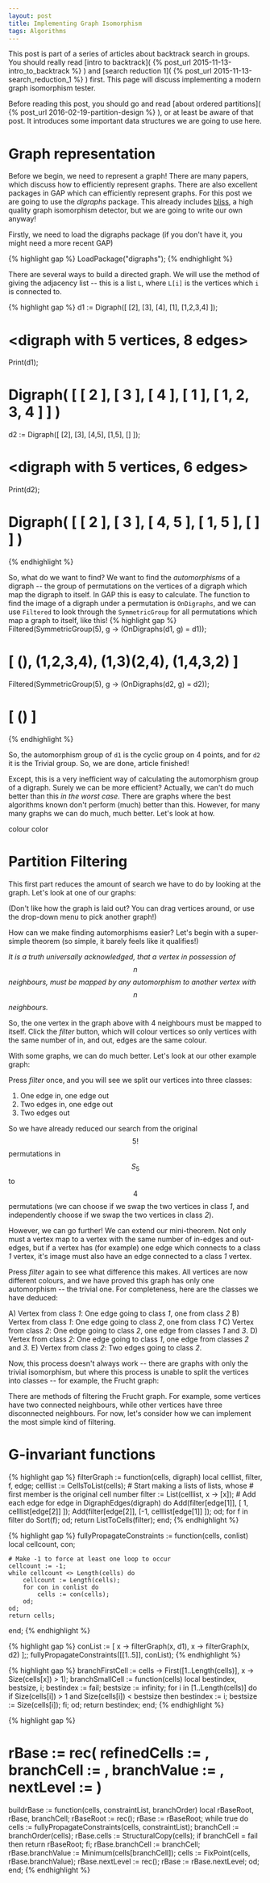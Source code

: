 ```yaml
---
layout: post
title: Implementing Graph Isomorphism
tags: Algorithms
---
```


This post is part of a series of articles about backtrack search in groups. You should really read [intro to backtrack]( {% post_url 2015-11-13-intro_to_backtrack %} ) and [search reduction 1]( {% post_url 2015-11-13-search_reduction_1 %} ) first. This page will discuss implementing a modern graph isomorphism tester. 

Before reading this post, you should go and read [about ordered partitions]( {% post_url 2016-02-19-partition-design %} ), or at least be aware of that post. It introduces some important data structures we are going to use here. 

Graph representation
====================

Before we begin, we need to represent a graph! There are many papers, which discuss how to efficiently represent graphs. There are also excellent packages in GAP which can efficiently represent graphs. For this post we are going to use the _digraphs_ package. This already includes [bliss](http://www.tcs.hut.fi/Software/bliss/), a high quality graph isomorphism detector, but we are going to write our own anyway!

Firstly, we need to load the digraphs package (if you don't have it, you might need a more recent GAP)

{% highlight gap %}
LoadPackage("digraphs");
{% endhighlight %}

There are several ways to build a directed graph. We will use the method of giving the adjacency list -- this is a list `L`, where `L[i]` is the vertices which `i` is connected to.

{% highlight gap %}
d1 := Digraph([ [2], [3], [4], [1], [1,2,3,4] ]);
# <digraph with 5 vertices, 8 edges>
Print(d1);
# Digraph( [ [ 2 ], [ 3 ], [ 4 ], [ 1 ], [ 1, 2, 3, 4 ] ] )
d2 := Digraph([ [2], [3], [4,5], [1,5], [] ]);
# <digraph with 5 vertices, 6 edges>
Print(d2);
# Digraph( [ [ 2 ], [ 3 ], [ 4, 5 ], [ 1, 5 ], [ ] ] )
{% endhighlight %}


So, what do we want to find? We want to find the *automorphisms* of a digraph -- the group of permutations on the vertices of a digraph which map the digraph to itself. In GAP this is easy to calculate. The function to find the image of a digraph under a permutation is `OnDigraphs`, and we can use `Filtered` to look through the `SymmetricGroup` for all permutations which map a graph to itself, like this!
{% highlight gap %}
Filtered(SymmetricGroup(5), g -> (OnDigraphs(d1, g) = d1));
# [ (), (1,2,3,4), (1,3)(2,4), (1,4,3,2) ]
Filtered(SymmetricGroup(5), g -> (OnDigraphs(d2, g) = d2));
# [ () ]
{% endhighlight %}

So, the automorphism group of `d1` is the cyclic group on 4 points, and for `d2` it is the Trivial group. So, we are done, article finished!

Except, this is a very inefficient way of calculating the automorphism group of a digraph. Surely we can be more efficient? Actually, we can't do much better than this _in the worst case_. There are graphs where the best algorithms known don't perform (much) better than this. However, for many many graphs we can do much, much better. Let's look at how.

colour color

Partition Filtering
===================

This first part reduces the amount of search we have to do by looking at the graph. Let's look at one of our graphs:

<div id="graph1"></div>
<script>
loadGraph("#graph1","/assets/graphs/Example-d1.json");
</script>

(Don't like how the graph is laid out? You can drag vertices around, or use the drop-down menu to pick another graph!)

How can we make finding automorphisms easier? Let's begin with a super-simple theorem (so simple, it barely feels like it qualifies!)

*It is a truth universally acknowledged, that a vertex in possession of $$n$$ neighbours, must be mapped by any automorphism to another vertex with $$n$$ neighbours.*

So, the one vertex in the graph above with 4 neighbours must be mapped to itself. Click the _filter_ button, which will colour vertices so only vertices with the same number of in, and out, edges are the same colour.

With some graphs, we can do much better. Let's look at our other example graph:

<div id="graph2"></div>
<script>
loadGraph("#graph2","/assets/graphs/Example-d2.json");
</script>

Press _filter_ once, and you will see we split our vertices into three classes:

1) One edge in, one edge out
2) Two edges in, one edge out
3) Two edges out

So we have already reduced our search from the original $$5!$$ permutations in $$S_5$$ to $$4$$ permutations (we can choose if we swap the two vertices in class _1_, and independently choose if we swap the two vertices in class _2_).

However, we can go further! We can extend our mini-theorem. Not only must a vertex map to a vertex with the same number of in-edges and out-edges, but if a vertex has (for example) one edge which connects to a class _1_ vertex, it's image must also have an edge connected to a class _1_ vertex.

Press _filter_ again to see what difference this makes. All vertices are now different colours, and we have proved this graph has only one automorphism -- the trivial one. For completeness, here are the classes we have deduced:

A) Vertex from class _1_: One edge going to class _1_, one from class _2_
B) Vertex from class _1_: One edge going to class _2_, one from class _1_
C) Vertex from class _2_: One edge going to class _2_, one edge from classes _1_ and _3_.
D) Vertex from class _2_: One edge going to class _1_, one edge from classes _2_ and _3_.
E) Vertex from class _2_: Two edges going to class _2_.

Now, this process doesn't always work -- there are graphs with only the trivial isomorphism, but where this process is unable to split the vertices into classes -- for example, the Frucht graph:

<div id="graph3"></div>
<script>
loadGraph("#graph3","/assets/graphs/Frucht.json");
</script>

There are methods of filtering the Frucht graph. For example, some vertices have two connected neighbours, while other vertices have three disconnected neighbours. For now, let's consider how we can implement the most simple kind of filtering.

G-invariant functions
=====================

{% highlight gap %}
filterGraph := function(cells, digraph)
    local celllist, filter, f, edge;
    celllist := CellsToList(cells);
    # Start making a lists of lists, whose
    # first member is the original cell number
    filter := List(celllist, x -> [x]);
    # Add each edge
    for edge in DigraphEdges(digraph) do
        Add(filter[edge[1]], [ 1, celllist[edge[2]] ]);
        Add(filter[edge[2]], [-1, celllist[edge[1]] ]);
    od;
    for f in filter do
        Sort(f);
    od;
    return ListToCells(filter);
end;
{% endhighlight %}


{% highlight gap %}
fullyPropagateConstraints := function(cells, conlist)
    local cellcount, con;

    # Make -1 to force at least one loop to occur
    cellcount := -1;
    while cellcount <> Length(cells) do
        cellcount := Length(cells);
        for con in conlist do
            cells := con(cells);
        od;
    od;
    return cells;
end;
{% endhighlight %}

{% highlight gap %}
conList := [ x -> filterGraph(x, d1), x -> filterGraph(x, d2) ];;
fullyPropagateConstraints([[1..5]], conList);
{% endhighlight %}


{% highlight gap %}
branchFirstCell := cells -> First([1..Length(cells)], x -> Size(cells[x]) > 1);
branchSmallCell := function(cells)
    local bestindex, bestsize, i;
    bestindex := fail;
    bestsize := infinity;
    for i in [1..Length(cells)] do
        if Size(cells[i]) > 1 and Size(cells[i]) < bestsize then
            bestindex := i;
            bestsize := Size(cells[i]);
        fi;
    od;
    return bestindex;
end;
{% endhighlight %}


{% highlight gap %}
# rBase := rec( refinedCells := , branchCell := , branchValue := , nextLevel := )

buildrBase := function(cells, constraintList, branchOrder)
    local rBaseRoot, rBase, branchCell;
    rBaseRoot := rec();
    rBase := rBaseRoot;
    while true do
        cells := fullyPropagateConstraints(cells, constraintList);
        branchCell := branchOrder(cells);
        rBase.cells := StructuralCopy(cells);
        if branchCell = fail then
            return rBaseRoot;
        fi;
        rBase.branchCell := branchCell;
        rBase.branchValue := Minimum(cells[branchCell]);
        cells := FixPoint(cells, rBase.branchValue);
        rBase.nextLevel := rec();
        rBase := rBase.nextLevel;
    od;
end;
{% endhighlight %}
